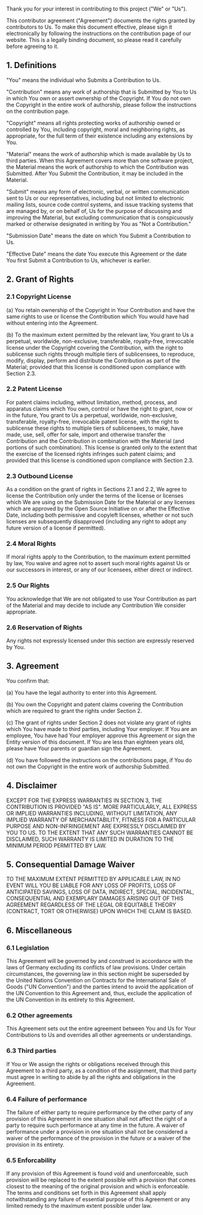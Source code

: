 Thank you for your interest in contributing to this project ("We" or "Us").

This contributor agreement ("Agreement") documents the rights granted by
contributors to Us. To make this document effective, please sign it
electronically by following the instructions on the contribution page of our
website. This is a legally binding document, so please read it carefully
before agreeing to it.

## 1. Definitions

"You" means the individual who Submits a Contribution to Us.

"Contribution" means any work of authorship that is Submitted by You to Us in
which You own or assert ownership of the Copyright. If You do not own the
Copyright in the entire work of authorship, please follow the instructions on
the contribution page.

"Copyright" means all rights protecting works of authorship owned or controlled
by You, including copyright, moral and neighboring rights, as appropriate, for
the full term of their existence including any extensions by You.

"Material" means the work of authorship which is made available by Us to third
parties.  When this Agreement covers more than one software project, the
Material means the work of authorship to which the Contribution was Submitted.
After You Submit the Contribution, it may be included in the Material.

"Submit" means any form of electronic, verbal, or written communication sent to
Us or our representatives, including but not limited to electronic mailing
lists, source code control systems, and issue tracking systems that are managed
by, or on behalf of, Us for the purpose of discussing and improving the
Material, but excluding communication that is conspicuously marked or otherwise
designated in writing by You as "Not a Contribution."

"Submission Date" means the date on which You Submit a Contribution to Us.

"Effective Date" means the date You execute this Agreement or the date You first
Submit a Contribution to Us, whichever is earlier.

## 2. Grant of Rights

### 2.1 Copyright License

(a) You retain ownership of the Copyright in Your Contribution and have the same
rights to use or license the Contribution which You would have had without
entering into the Agreement.

(b) To the maximum extent permitted by the relevant law, You grant to Us a
perpetual, worldwide, non-exclusive, transferable, royalty-free, irrevocable
license under the Copyright covering the Contribution, with the right to
sublicense such rights through multiple tiers of sublicensees, to reproduce,
modify, display, perform and distribute the Contribution as part of the
Material; provided that this license is conditioned upon compliance with Section
2.3.

### 2.2 Patent License

For patent claims including, without limitation, method, process, and apparatus
claims which You own, control or have the right to grant, now or in the future,
You grant to Us a perpetual, worldwide, non-exclusive, transferable,
royalty-free, irrevocable patent license, with the right to sublicense these
rights to multiple tiers of sublicensees, to make, have made, use, sell, offer
for sale, import and otherwise transfer the Contribution and the Contribution in
combination with the Material (and portions of such combination).  This license
is granted only to the extent that the exercise of the licensed rights infringes
such patent claims; and provided that this license is conditioned upon
compliance with Section 2.3.

### 2.3 Outbound License

As a condition on the grant of rights in Sections 2.1 and 2.2, We agree to
license the Contribution only under the terms of the license or licenses which
We are using on the Submission Date for the Material or any licenses which are
approved by the Open Source Initiative on or after the Effective Date, including
both permissive and copyleft licenses, whether or not such licenses are
subsequently disapproved (including any right to adopt any future version of a
license if permitted).

### 2.4 Moral Rights

If moral rights apply to the Contribution, to the maximum extent permitted by
law, You waive and agree not to assert such moral rights against Us or our
successors in interest, or any of our licensees, either direct or indirect.

### 2.5 Our Rights

You acknowledge that We are not obligated to use Your Contribution as part of
the Material and may decide to include any Contribution We consider appropriate.

### 2.6 Reservation of Rights

Any rights not expressly licensed under this section are expressly reserved by
You.

## 3. Agreement

You confirm that:

(a) You have the legal authority to enter into this Agreement.

(b) You own the Copyright and patent claims covering the Contribution which are
required to grant the rights under Section 2.

(c) The grant of rights under Section 2 does not violate any grant of rights
which You have made to third parties, including Your employer. If You are an
employee, You have had Your employer approve this Agreement or sign the Entity
version of this document. If You are less than eighteen years old, please have
Your parents or guardian sign the Agreement.

(d) You have followed the instructions on the contributions page, if You do not
own the Copyright in the entire work of authorship Submitted.

## 4. Disclaimer

EXCEPT FOR THE EXPRESS WARRANTIES IN SECTION 3, THE CONTRIBUTION IS PROVIDED "AS
IS". MORE PARTICULARLY, ALL EXPRESS OR IMPLIED WARRANTIES INCLUDING, WITHOUT
LIMITATION, ANY IMPLIED WARRANTY OF MERCHANTABILITY, FITNESS FOR A PARTICULAR
PURPOSE AND NON-INFRINGEMENT ARE EXPRESSLY DISCLAIMED BY YOU TO US.  TO THE
EXTENT THAT ANY SUCH WARRANTIES CANNOT BE DISCLAIMED, SUCH WARRANTY IS LIMITED
IN DURATION TO THE MINIMUM PERIOD PERMITTED BY LAW.

## 5. Consequential Damage Waiver

TO THE MAXIMUM EXTENT PERMITTED BY APPLICABLE LAW, IN NO EVENT WILL YOU BE
LIABLE FOR ANY LOSS OF PROFITS, LOSS OF ANTICIPATED SAVINGS, LOSS OF DATA,
INDIRECT, SPECIAL, INCIDENTAL, CONSEQUENTIAL AND EXEMPLARY DAMAGES ARISING OUT
OF THIS AGREEMENT REGARDLESS OF THE LEGAL OR EQUITABLE THEORY (CONTRACT, TORT OR
OTHERWISE) UPON WHICH THE CLAIM IS BASED.

## 6. Miscellaneous

### 6.1 Legislation

This Agreement will be governed by and construed in accordance with the laws of
Germany excluding its conflicts of law provisions. Under certain circumstances,
the governing law in this section might be superseded by the United Nations
Convention on Contracts for the International Sale of Goods ("UN Convention")
and the parties intend to avoid the application of the UN Convention to this
Agreement and, thus, exclude the application of the UN Convention in its
entirety to this Agreement.

### 6.2 Other agreements

This Agreement sets out the entire agreement between You and Us for Your
Contributions to Us and overrides all other agreements or understandings.

### 6.3 Third parties

If You or We assign the rights or obligations received through this Agreement to
a third party, as a condition of the assignment, that third party must agree in
writing to abide by all the rights and obligations in the Agreement.

### 6.4 Failure of performance

The failure of either party to require performance by the other party of any
provision of this Agreement in one situation shall not affect the right of a
party to require such performance at any time in the future. A waiver of
performance under a provision in one situation shall not be considered a waiver
of the performance of the provision in the future or a waiver of the provision
in its entirety.

### 6.5 Enforcability

If any provision of this Agreement is found void and unenforceable, such
provision will be replaced to the extent possible with a provision that comes
closest to the meaning of the original provision and which is enforceable. The
terms and conditions set forth in this Agreement shall apply notwithstanding any
failure of essential purpose of this Agreement or any limited remedy to the
maximum extent possible under law.
